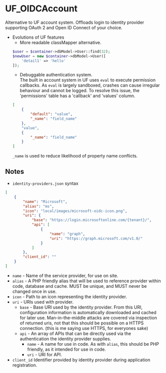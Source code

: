 # UF_OIDCAccount
Alternative to UF account system. Offloads login to identity provider supporting OAuth 2 and Open ID Connect of your choice.

- Evolutions of UF features
    - More readable classMapper alternative.
    ```php
    $user = $container->dbModel->User::find(32);
    $newUser = new $container->dbModel->User([
        'detail1' => 'hello'
    ]);
    ```
    - Debuggable authentication system.<br/>
    The built in account system in UF uses `eval` to execute permission callbacks. As `eval` is largely sandboxed, crashes can cause irregular behaviour and cannot be logged. To resolve this issue, the 'permissions' table has a 'callback' and 'values' column.
    ```json
    [
        {
            "default": "value",
            "_name": "field_name"
        },
        "value",
        {
            "_name": "field_name"
        }
    ]
    ```
    `_name` is used to reduce likelihood of property name conflicts.

## Notes
- `identity-providers.json` syntax<br/>
```json
[
    {
        "name": "Microsoft",
        "alias": "ms",
        "icon": "local/images/microsoft-oidc-icon.png",
        "uri": {
            "base": "https://login.microsoftonline.com/{tenant}/",
            "api": [
                {
                    "name": "graph",
                    "uri": "https://graph.microsoft.com/v1.0/"
                }
            ]
        },
        "client_id": ""
    }
]
```
- `name` - Name of the service provider, for use on site.
- `alias` - A PHP friendly alias that will be used to reference provider within code, database and cache. MUST be unique, and MUST never be changed once in use.
- `icon` - Path to an icon representing the identity provider.
- `uri` - URIs used with provider.
    - `base` - Base URI used by the identity provider. From this URI, configuration information is automatically downloaded and cached for later use. Man-in-the-middle attacks are covered via inspection of returned uris, not that this should be possible on a HTTPS connection. (this is me saying use HTTPS, for everyones sake)
    - `api` - An array of APIs that can be directly used via the authentication the identity provider supplies.
        - `name` - A name for use in code. As with `alias`, this should be PHP friendly, as it intended for use in code.
        - `uri` - URI for API.
- `client_id` Identifier provided by identity provider during application registration.
